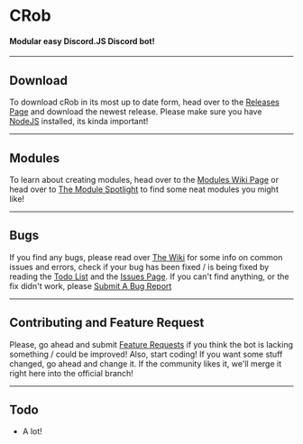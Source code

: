 # CRob
#### Modular easy Discord.JS Discord bot!

***
## Download
To download cRob in its most up to date form, head over to the [Releases Page](https://github.com/tascord/cRob/releases) and download the newest release.
Please make sure you have [NodeJS](https://nodejs.org) installed, its kinda important!

***
## Modules
To learn about creating modules, head over to the [Modules Wiki Page](https://github.com/tascord/cRob/wiki/Modules) or head over to [The Module Spotlight](https://github.com/tascord/cRob/wiki/Module-Spotlight) to find some neat modules you might like!

***
## Bugs
If you find any bugs, please read over [The Wiki](https://github.com/tascord/CRob/wiki/Issues-and-Errorrs) for some info on common issues and errors, check if your bug has been fixed / is being fixed by reading the [Todo List](https://github.com/tascord/cRob#Todo) and the [Issues Page](https://github.com/tascord/cRob/issues).
If you can't find anything, or the fix didn't work, please [Submit A Bug Report](https://github.com/tascord/CRob/issues/new?labels=bug&template=bug_report.md)

***
## Contributing and Feature Request
Please, go ahead and submit [Feature Requests](https://github.com/tascord/CRob/issues/new?labels=enhancement&template=feature_request.md) if you think the bot is lacking something / could be improved!
Also, start coding! If you want some stuff changed, go ahead and change it. If the community likes it, we'll merge it right here into the official branch!

***
## Todo
 - A lot!

